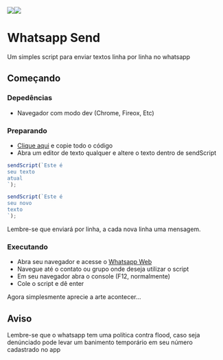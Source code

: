 <img src="https://img.shields.io/badge/JavaScript-F7DF1E?style=for-the-badge&logo=javascript&logoColor=black">[<img src="https://img.shields.io/badge/Telegram-2CA5E0?style=for-the-badge&logo=telegram&logoColor=white">](https://t.me/akirahx)



# Whatsapp Send

Um simples script para enviar textos linha por linha no whatsapp

## Começando

### Depedências

* Navegador com modo dev (Chrome, Fireox, Etc)

### Preparando

* [Clique aqui](https://raw.githubusercontent.com/AkirahX/whatsapp-send/main/WppFloodSapp.js) e copie todo o código
* Abra um editor de texto qualquer e altere o texto dentro de sendScript

```js
sendScript(`Este é
seu texto
atual
`);
```

```js
sendScript(`Este é
seu novo
texto
`);
```

Lembre-se que enviará por linha, a cada nova linha uma mensagem.


### Executando

* Abra seu navegador e acesse o [Whatsapp Web](web.whatsapp.com)
* Navegue até o contato ou grupo onde deseja utilizar o script
* Em seu navegador abra o console (F12, normalmente)
* Cole o script e dê enter

Agora simplesmente aprecie a arte acontecer...

## Aviso

Lembre-se que o whatsapp tem uma política contra flood, caso seja denúnciado pode levar um banimento temporário em seu número cadastrado no app

